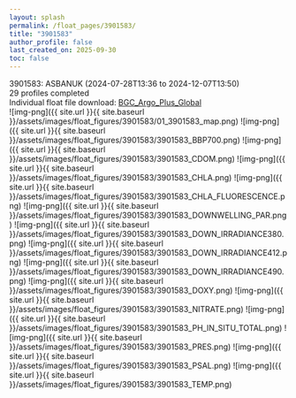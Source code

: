 ```yaml
---
layout: splash
permalink: /float_pages/3901583/
title: "3901583"
author_profile: false
last_created_on: 2025-09-30
toc: false
---
```

 
3901583: ASBANUK (2024-07-28T13:36 to 2024-12-07T13:50)\
29 profiles completed\
Individual float file download: [BGC_Argo_Plus_Global](https://ftp.soest.hawaii.edu/bgc_argo_plus/Individual_Floats/outliers_removed/3901583_Sprof_processed.nc)\
![img-png]({{ site.url }}{{ site.baseurl }}/assets/images/float_figures/3901583/01_3901583_map.png)
![img-png]({{ site.url }}{{ site.baseurl }}/assets/images/float_figures/3901583/3901583_BBP700.png)
![img-png]({{ site.url }}{{ site.baseurl }}/assets/images/float_figures/3901583/3901583_CDOM.png)
![img-png]({{ site.url }}{{ site.baseurl }}/assets/images/float_figures/3901583/3901583_CHLA.png)
![img-png]({{ site.url }}{{ site.baseurl }}/assets/images/float_figures/3901583/3901583_CHLA_FLUORESCENCE.png)
![img-png]({{ site.url }}{{ site.baseurl }}/assets/images/float_figures/3901583/3901583_DOWNWELLING_PAR.png)
![img-png]({{ site.url }}{{ site.baseurl }}/assets/images/float_figures/3901583/3901583_DOWN_IRRADIANCE380.png)
![img-png]({{ site.url }}{{ site.baseurl }}/assets/images/float_figures/3901583/3901583_DOWN_IRRADIANCE412.png)
![img-png]({{ site.url }}{{ site.baseurl }}/assets/images/float_figures/3901583/3901583_DOWN_IRRADIANCE490.png)
![img-png]({{ site.url }}{{ site.baseurl }}/assets/images/float_figures/3901583/3901583_DOXY.png)
![img-png]({{ site.url }}{{ site.baseurl }}/assets/images/float_figures/3901583/3901583_NITRATE.png)
![img-png]({{ site.url }}{{ site.baseurl }}/assets/images/float_figures/3901583/3901583_PH_IN_SITU_TOTAL.png)
![img-png]({{ site.url }}{{ site.baseurl }}/assets/images/float_figures/3901583/3901583_PRES.png)
![img-png]({{ site.url }}{{ site.baseurl }}/assets/images/float_figures/3901583/3901583_PSAL.png)
![img-png]({{ site.url }}{{ site.baseurl }}/assets/images/float_figures/3901583/3901583_TEMP.png)
